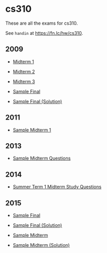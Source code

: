 # cs310

These are all the exams for cs310.

See `handin` at https://fn.lc/hw/cs310.



## 2009


* [Midterm 1](/static/exams/cs310/2009/cs310-2009-s-midterm1.pdf)

* [Midterm 2](/static/exams/cs310/2009/cs310-2009-s-midterm2.pdf)

* [Midterm 3](/static/exams/cs310/2009/cs310-2009-s-midterm3.pdf)

* [Sample Final](/static/exams/cs310/2009/cs310-2009-s-sample-final.pdf)

* [Sample Final (Solution)](/static/exams/cs310/2009/cs310-2009-s-sample-final-solution.pdf)



## 2011


* [Sample Midterm 1](/static/exams/cs310/2011/sample-midterm-1.pdf)



## 2013


* [Sample Midterm Questions](/static/exams/cs310/2013/sampleMidtermQuestions.pdf)



## 2014


* [Summer Term 1 Midterm Study Questions](/static/exams/cs310/2014/sample-midterm-2014-S1.pdf)



## 2015


* [Sample Final](/static/exams/cs310/2015/CPSC310-2015W1-SampleFinal.pdf)

* [Sample Final (Solution)](/static/exams/cs310/2015/CPSC310-2015W1-SampleFinal-Solutions.pdf)

* [Sample Midterm](/static/exams/cs310/2015/CPSC310-2015W2-SampleMidterm-Questions.pdf)

* [Sample Midterm (Solution)](/static/exams/cs310/2015/CPSC310-2015W2-SampleMidterm-Questions-with-Solutions.pdf)


